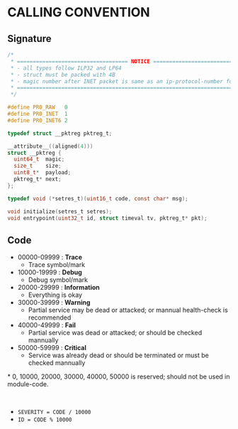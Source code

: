 # CALLING CONVENTION

## Signature

```c
/*
 * =================================== NOTICE ===================================
 * - all types follow ILP32 and LP64
 * - struct must be packed with 4B
 * - magic number after INET packet is same as an ip-protocol-number for payload
 * ==============================================================================
 */

#define PR0_RAW   0
#define PR0_INET  1
#define PR0_INET6 2

typedef struct __pktreg pktreg_t;

__attribute__((aligned(4)))
struct __pktreg {
  uint64_t  magic;
  size_t    size;
  uint8_t*  payload;
  pktreg_t* next;
};

typedef void (*setres_t)(uint16_t code, const char* msg);

void initialize(setres_t setres);
void entrypoint(uint32_t id, struct timeval tv, pktreg_t* pkt);
```

## Code

- 00000-09999 : **Trace**
    - Trace symbol/mark
- 10000-19999 : **Debug**
    - Debug symbol/mark
- 20000-29999 : **Information**
    - Everything is okay
- 30000-39999 : **Warning**
    - Partial service may be dead or attacked; or mannual health-check is recommended
- 40000-49999 : **Fail**
    - Partial service was dead or attacked; or should be checked mannually
- 50000-59999 : **Critical**
    - Service was already dead or should be terminated or must be checked mannually

\* 0, 10000, 20000, 30000, 40000, 50000 is reserved; should not be used in module-code.

<br/>

- `SEVERITY = CODE / 10000`
- `ID = CODE % 10000`
